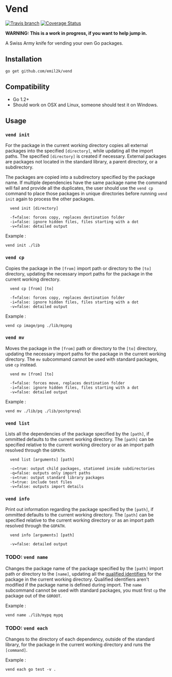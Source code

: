 # Vend
[![Travis
branch](https://img.shields.io/travis/emil2k/vend.svg?style=flat)](https://travis-ci.org/emil2k/vend)
[![Coverage
Status](https://img.shields.io/coveralls/emil2k/vend.svg?style=flat)](https://coveralls.io/r/emil2k/vend)

**WARNING: This is a work in progress, if you want to help jump in.**

A Swiss Army knife for vending your own Go packages.

## Installation

```
go get github.com/emil2k/vend
```

## Compatibility

- Go 1.2+
- Should work on OSX and Linux, someone should test it on Windows.

## Usage

### `vend init`

For the package in the current working directory copies all external packages
into the specified `[directory]`, while updating all the import paths. The
specified `[directory]` is created if necessary. External packages are packages
not located in the standard library, a parent directory, or a subdirectory.

The packages are copied into a subdirectory specified by the package name. If
multiple dependencies have the same package name the command will fail and
provide all the duplicates, the user should use the `vend cp` command to place
those packages in unique directories before running `vend init` again to process
the other packages.

```
  vend init [directory]

  -f=false: forces copy, replaces destination folder
  -i=false: ignore hidden files, files starting with a dot
  -v=false: detailed output
```

Example :

```
vend init ./lib
```

### `vend cp`

Copies the package in the `[from]` import path or directory to the `[to]`
directory, updating the necessary import paths for the package in the current
working directory.

```
  vend cp [from] [to]

  -f=false: forces copy, replaces destination folder
  -i=false: ignore hidden files, files starting with a dot
  -v=false: detailed output
```

Example :

```
vend cp image/png ./lib/mypng
```

### `vend mv`

Moves the package in the `[from]` path or directory to the `[to]` directory,
updating the necessary import paths for the package in the current working
directory. The `mv` subcommand cannot be used with standard packages, use
`cp` instead.

```
  vend mv [from] [to]

  -f=false: forces move, replaces destination folder
  -i=false: ignore hidden files, files starting with a dot
  -v=false: detailed output
```

Example :

```
vend mv ./lib/pq ./lib/postgresql
```

### `vend list`

Lists all the dependencies of the package specified by the `[path]`, if ommitted
defaults to the current working directory. The `[path]` can be specified
relative to the current working directory or as an import path resolved through
the `GOPATH`.

```
  vend list [arguments] [path]

  -c=true: output child packages, stationed inside subdirectories
  -q=false: outputs only import paths
  -s=true: output standard library packages
  -t=true: include test files
  -v=false: outputs import details
```

### `vend info`

Print out information regarding the package specified by the `[path]`, if
ommitted defaults to the current working directory. The `[path]` can be
specified relative to the current working directory or as an import path
resolved through the `GOPATH`.

```
  vend info [arguments] [path]

  -v=false: detailed output
```

### TODO: `vend name`

Changes the package name of the package specified by the `[path]` import path or
directory to the `[name]`, updating all the [qualified
identifiers](https://golang.org/ref/spec#Qualified_identifiers) for the package
in the current working directory. Qualified identifiers aren't modified if the
package name is defined during import. The `name` subcommand cannot be used with
standard packages, you must first `cp` the package out of the `GOROOT`.

Example :

```
vend name ./lib/mypq mypq
```

### TODO: `vend each`

Changes to the directory of each dependency, outside of the standard library,
for the package in the current working directory and runs the `[command]`.

Example :

```
vend each go test -v .
```
